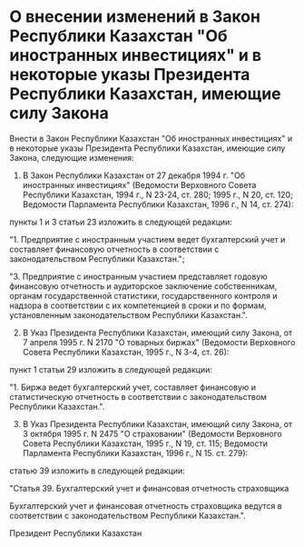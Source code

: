 # О внесении изменений в Закон Республики Казахстан "Об иностранных инвестициях" и в некоторые указы Президента Республики Казахстан, имеющие силу Закона

Внести в Закон Республики Казахстан "Об иностранных инвестициях" и в некоторые указы Президента Республики Казахстан, имеющие силу Закона, следующие изменения:

1. В Закон Республики Казахстан от 27 декабря 1994 г. "Об иностранных инвестициях" (Ведомости Верховного Совета Республики Казахстан, 1994 г., N 23-24, ст. 280; 1995 г., N 20, ст. 120; Ведомости Парламента Республики Казахстан, 1996 г., N 14, ст. 274):

пункты 1 и 3 статьи 23 изложить в следующей редакции:

"1. Предприятие с иностранным участием ведет бухгалтерский учет и составляет финансовую отчетность в соответствии с законодательством Республики Казахстан.";

"3. Предприятие с иностранным участием представляет годовую финансовую отчетность и аудиторское заключение собственникам, органам государственной статистики, государственного контроля и надзора в соответствии с их компетенцией в сроки и по формам, установленным законодательством Республики Казахстан.".

2. В Указ Президента Республики Казахстан, имеющий силу Закона, от 7 апреля 1995 г. N 2170 "О товарных биржах" (Ведомости Верховного Совета Республики Казахстан, 1995 г., N 3-4, ст. 26):

пункт 1 статьи 29 изложить в следующей редакции:

"1. Биржа ведет бухгалтерский учет, составляет финансовую и статистическую отчетность в соответствии с законодательством Республики Казахстан.".

3. В Указ Президента Республики Казахстан, имеющий силу Закона, от 3 октября 1995 г. N 2475 "О страховании" (Ведомости Верховного Совета Республики Казахстан, 1995 г., N 19, ст. 115; Ведомости Парламента Республики Казахстан, 1996 г., N 15. ст. 279):

статью 39 изложить в следующей редакции:

"Статья 39. Бухгалтерский учет и финансовая отчетность страховщика

Бухгалтерский учет и финансовая отчетность страховщика ведутся в соответствии с законодательством Республики Казахстан.".

Президент Республики Казахстан

